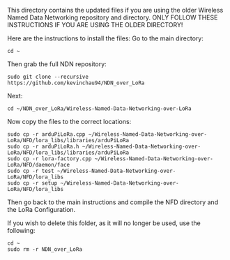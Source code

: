 This directory contains the updated files if you are using the older Wireless Named Data Networking repository and directory. 
ONLY FOLLOW THESE INSTRUCTIONS IF YOU ARE USING THE OLDER DIRECTORY!

Here are the instructions to install the files:
Go to the main directory:
```
cd ~
```

Then grab the full NDN repository:
```
sudo git clone --recursive https://github.com/kevinchau94/NDN_over_LoRa
```

Next:
```
cd ~/NDN_over_LoRa/Wireless-Named-Data-Networking-over-LoRa
```

Now copy the files to the correct locations:
```
sudo cp -r arduPiLoRa.cpp ~/Wireless-Named-Data-Networking-over-LoRa/NFD/lora_libs/libraries/arduPiLoRa
sudo cp -r arduPiLoRa.h ~/Wireless-Named-Data-Networking-over-LoRa/NFD/lora_libs/libraries/arduPiLoRa
sudo cp -r lora-factory.cpp ~/Wireless-Named-Data-Networking-over-LoRa/NFD/daemon/face
sudo cp -r test ~/Wireless-Named-Data-Networking-over-LoRa/NFD/lora_libs
sudo cp -r setup ~/Wireless-Named-Data-Networking-over-LoRa/NFD/lora_libs
```

Then go back to the main instructions and compile the NFD directory and the LoRa Configuration.

If you wish to delete this folder, as it will no longer be used, use the following:
```
cd ~
sudo rm -r NDN_over_LoRa
```
